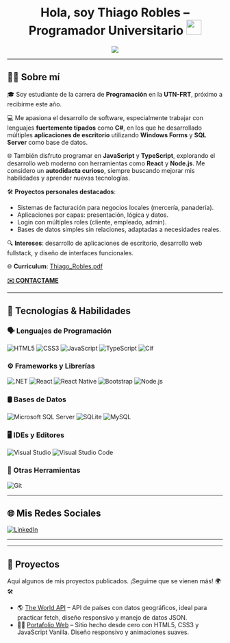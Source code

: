 <h1 align="center"><b>Hola, soy Thiago Robles – Programador Universitario</b> <img src="https://media.giphy.com/media/hvRJCLFzcasrR4ia7z/giphy.gif" width="35"></h1>

<p align="center">
 <a href="https://github.com/DenverCoder1/readme-typing-svg">
  <img src="https://readme-typing-svg.herokuapp.com?font=Fira+Code&weight=600&color=00FFFF&size=25&center=true&vCenter=true&width=700&height=100&lines=SI+PUEDES+IMAGINARLO,+PUEDES+PROGRAMARLO;ALEJANDRO+TABOADA;%3C%2F%3E">
</a>
</p>

---

## 🧑‍💼 Sobre mí

🎓 Soy estudiante de la carrera de **Programación** en la **UTN-FRT**, próximo a recibirme este año.

💻 Me apasiona el desarrollo de software, especialmente trabajar con lenguajes **fuertemente tipados** como **C#**, en los que he desarrollado múltiples **aplicaciones de escritorio** utilizando **Windows Forms** y **SQL Server** como base de datos.

🌐 También disfruto programar en **JavaScript** y **TypeScript**, explorando el desarrollo web moderno con herramientas como **React** y **Node.js**. Me considero un **autodidacta curioso**, siempre buscando mejorar mis habilidades y aprender nuevas tecnologías.

🛠️ **Proyectos personales destacados**:
- Sistemas de facturación para negocios locales (mercería, panadería).
- Aplicaciones por capas: presentación, lógica y datos.
- Login con múltiples roles (cliente, empleado, admin).
- Bases de datos simples sin relaciones, adaptadas a necesidades reales.

🔍 **Intereses**: desarrollo de aplicaciones de escritorio, desarrollo web fullstack, y diseño de interfaces funcionales.

🌐 **Curriculum**: [Thiago_Robles.pdf](https://github.com/user-attachments/files/19923156/Thiago_Robles.pdf)

[**✉️ CONTACTAME**](mailto:roblessthiago21@gmail.com)

---

## 🧠 Tecnologías & Habilidades

### 🗣️ Lenguajes de Programación
![HTML5](https://img.shields.io/badge/HTML5-E34F26?style=for-the-badge&logo=html5&logoColor=white)
![CSS3](https://img.shields.io/badge/CSS3-1572B6?style=for-the-badge&logo=css3&logoColor=white)
![JavaScript](https://img.shields.io/badge/javascript-%23323330.svg?style=for-the-badge&logo=javascript&logoColor=%23F7DF1E)
![TypeScript](https://img.shields.io/badge/typescript-%23007ACC.svg?style=for-the-badge&logo=typescript&logoColor=white)
![C#](https://img.shields.io/badge/c%23-%23239120.svg?style=for-the-badge&logo=csharp&logoColor=white)

### ⚙️ Frameworks y Librerías
![.NET](https://img.shields.io/badge/.NET-5C2D91?style=for-the-badge&logo=.net&logoColor=white)
![React](https://img.shields.io/badge/react-%2320232a.svg?style=for-the-badge&logo=react&logoColor=%2361DAFB)
![React Native](https://img.shields.io/badge/react_native-%2320232a.svg?style=for-the-badge&logo=react&logoColor=%2361DAFB)
![Bootstrap](https://img.shields.io/badge/bootstrap-%238511FA.svg?style=for-the-badge&logo=bootstrap&logoColor=white)
![Node.js](https://img.shields.io/badge/node.js-6DA55F?style=for-the-badge&logo=node.js&logoColor=white)

### 🛢️ Bases de Datos
![Microsoft SQL Server](https://img.shields.io/badge/Microsoft%20SQL%20Server-CC2927?style=for-the-badge&logo=microsoft%20sql%20server&logoColor=white)
![SQLite](https://img.shields.io/badge/sqlite-%2307405e.svg?style=for-the-badge&logo=sqlite&logoColor=white)
![MySQL](https://img.shields.io/badge/mysql-4479A1.svg?style=for-the-badge&logo=mysql&logoColor=white)

### 🖥️ IDEs y Editores
![Visual Studio](https://img.shields.io/badge/Visual%20Studio-5C2D91.svg?style=for-the-badge&logo=visual-studio&logoColor=white)
![Visual Studio Code](https://img.shields.io/badge/Visual_Studio_Code-0078D4?style=for-the-badge&logo=visual-studio-code&logoColor=white)

### 🔧 Otras Herramientas
![Git](https://img.shields.io/badge/Git-F05032?style=for-the-badge&logo=git&logoColor=white)

---

## 🌐 Mis Redes Sociales

[![LinkedIn](https://img.shields.io/badge/LinkedIn-%230077B5.svg?style=for-the-badge&logo=linkedin&logoColor=white)](https://www.linkedin.com/in/tito-dev/)

---

---

## 🚀 Proyectos

Aquí algunos de mis proyectos publicados. ¡Seguime que se vienen más! 🌍🛠️

- 🌎 [The World API](https://the-world-api.vercel.app) – API de países con datos geográficos, ideal para practicar fetch, diseño responsivo y manejo de datos JSON.
- 🧑‍🎨 [Portafolio Web](https://portafolio-khaki-kappa.vercel.app/) – Sitio hecho desde cero con HTML5, CSS3 y JavaScript Vanilla. Diseño responsivo y animaciones suaves. 


